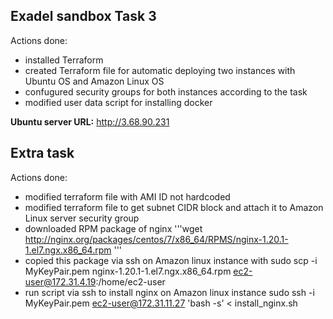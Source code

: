 ## Exadel sandbox Task 3

Actions done:
- installed Terraform
- created Terraform file for automatic deploying two instances with Ubuntu OS and Amazon Linux OS
- confugured security groups for both instances according to the task
- modified user data script for installing docker

**Ubuntu server URL:** http://3.68.90.231

## Extra task

Actions done:
- modified terraform file with AMI ID not hardcoded
- modified terraform file to get subnet CIDR block and attach it to Amazon Linux server security group
- downloaded RPM package of nginx '''wget http://nginx.org/packages/centos/7/x86_64/RPMS/nginx-1.20.1-1.el7.ngx.x86_64.rpm '''
- copied this package via ssh on Amazon linux instance with sudo scp -i MyKeyPair.pem nginx-1.20.1-1.el7.ngx.x86_64.rpm  ec2-user@172.31.4.19:/home/ec2-user
- run script via ssh to install nginx on Amazon linux instance sudo ssh -i MyKeyPair.pem ec2-user@172.31.11.27 'bash -s' < install_nginx.sh

